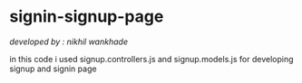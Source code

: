 # signin-signup-page

<i>developed by : nikhil wankhade </i>

<p>in this code i used signup.controllers.js and signup.models.js for developing signup and signin page</p>
